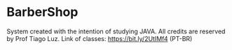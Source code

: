 # BarberShop

System created with the intention of studying JAVA. All credits are reserved by Prof Tiago Luz. 
Link of classes: https://bit.ly/2UtIMf4 (PT-BR)
